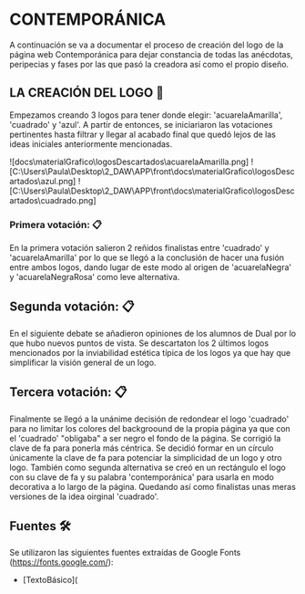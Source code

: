 # CONTEMPORÁNICA 

A continuación se va a documentar el proceso de creación del logo de la página web Contemporánica para dejar constancia de todas las anécdotas, peripecias y fases por las que pasó la creadora así como el propio diseño.

## LA CREACIÓN DEL LOGO 🚀

Empezamos creando 3 logos para tener donde elegir: 'acuarelaAmarilla', 'cuadrado' y 'azul'. A partir de entonces, se iniciariaron las votaciones pertinentes hasta filtrar y llegar al acabado final que quedó lejos de las ideas iniciales anteriormente mencionadas.

![docs\materialGrafico\logosDescartados\acuarelaAmarilla.png] 
![C:\Users\Paula\Desktop\2_DAW\APP\front\docs\materialGrafico\logosDescartados\azul.png]
![C:\Users\Paula\Desktop\2_DAW\APP\front\docs\materialGrafico\logosDescartados\cuadrado.png]


### Primera votación: 📋

En la primera votación salieron 2 reñidos finalistas entre 'cuadrado' y 'acuarelaAmarilla' por lo que se llegó a la conclusión de hacer una fusión entre ambos logos, dando lugar de este modo al origen de 'acuarelaNegra' y 'acuarelaNegraRosa' como leve alternativa.



## Segunda votación: 📋

En el siguiente debate se añadieron opiniones de los alumnos de Dual por lo que hubo nuevos puntos de vista. Se descartaton los 2 últimos logos mencionados por la inviabilidad estética típica de los logos ya que hay que simplificar la visión general de un logo.

## Tercera votación: 📋
Finalmente se llegó a la unánime decisión de redondear el logo 'cuadrado' para no limitar los colores del backgroound de la propia página ya que con el 'cuadrado' "obligaba" a ser negro el fondo de la página. Se corrigió la clave de fa para ponerla más céntrica. Se decidió formar en un círculo únicamente la clave de fa para potenciar la simplicidad de un logo y otro logo. También como segunda alternativa se creó en un rectángulo el logo con su clave de fa y su palabra 'contemporánica' para usarla en modo decorativa a lo largo de la página. Quedando así como finalistas unas meras versiones de la idea oirginal 'cuadrado'.

## Fuentes 🛠️

Se utilizaron las siguientes fuentes extraídas de Google Fonts (https://fonts.google.com/):

* [TextoBásico](<style>
  @import url('https://fonts.googleapis.com/css2?family=Bitter&display=swap%22');</style>)

@font-face {
  font-family: 'Bitter';
  font-style: normal;
  font-weight: 400;

* [Título](<style>
  @import url('https://fonts.googleapis.com/css2?family=M+PLUS+Rounded+1c&family=Montserrat:wght@300;700&family=News+Cycle&family=Ruda:wght@400;600&display=swap'); 

@font-face {
  font-family: 'M PLUS Rounded 1c';
  font-style: normal;
  font-weight: 400;
  font-display: swap;

## Colores 🛠️

Se utilizaron los siguientes tonos de color extraídos de la paleta de Photoshop CS 19:

* [TonoNegro](#000000) 
* [URL] (https://colorate.azurewebsites.net/SwatchColor/000000);
* [TonoRosa](rgb 228, 119, 119 ) 

* [URL] (https://www.colorhexa.com/e47777.png) ;
* [TonoBlanco](#ffffff)) 

* [URL] (data:image/png;base64,iVBORw0KGgoAAAANSUhEUgAAAT4AAACfCAMAAABX0UX9AAAAA1BMVEX///+nxBvIAAAASElEQVR4nO3BMQEAAADCoPVPbQ0PoAAAAAAAAAAAAAAAAAAAAAAAAAAAAAAAAAAAAAAAAAAAAAAAAAAAAAAAAAAAAAAAAABODcYhAAEl463hAAAAAElFTkSuQmCC);

## Imágenes utilizadas 📖

Como imagen decorativa de fondo se ha recurrido a una foto de partituras con un desenfoque aplicado.

* [URL](https://img.freepik.com/foto-gratis/notas-musicales-antiguas_144627-27588.jpg?w=1380&t=st=1675969200~exp=1675969800~hmac=9d3b6832ba4e872ca26bf0e33d0be70969e53d4cb94a59ec456c664819c5a187) ;


